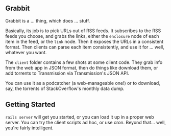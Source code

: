 Grabbit
-----

Grabbit is a ... thing, which does ... stuff.

Basically, its job is to pick URLs out of RSS feeds. It subscribes to the RSS feeds you choose, and grabs the links, either the `enclosure` node of each item in the feed, or the `link` node. Then it exposes the URLs in a consistent format. Then clients can parse each item consistently, and use it for ... well, whatever you want. 

The `client` folder contains a few shots at some client code. They grab info from the web app in JSON format, then do things like download them, or add torrents to Transmission via Transmission's JSON API.

You can use it as a podcatcher (a web-manageable one!) or to download, say, the torrents of StackOverflow's monthly data dump.


Getting Started
-----

`rails server` will get you started, or you can load it up in a proper web server. You can try the client scripts ad hoc, or use cron. Beyond that... well, you're fairly intelligent.

